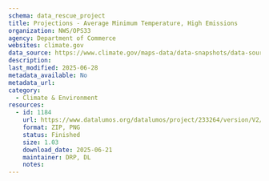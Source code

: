 ```yaml
---
schema: data_rescue_project 
title: Projections - Average Minimum Temperature, High Emissions
organization: NWS/OPS33
agency: Department of Commerce
websites: climate.gov
data_source: https://www.climate.gov/maps-data/data-snapshots/data-source/projections-average-minimum-temperature-high-emissions
description: 
last_modified: 2025-06-28
metadata_available: No
metadata_url: 
category:
  - Climate & Environment 
resources:
  - id: 1184
    url: https://www.datalumos.org/datalumos/project/233264/version/V2/view
    format: ZIP, PNG
    status: Finished
    size: 1.03
    download_date: 2025-06-21
    maintainer: DRP, DL
    notes: 
---
```


